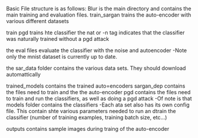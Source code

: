 Basic File structure is as follows: Blur is the main directory and contains the main training and evaluation files. train_sargan trains the auto-encoder with various different datasets

train pgd trains hte classifier the nat or -n tag indicates that the classifier was naturally trained without a pgd attack

the eval files evaluate the classifier with the noise and autoencoder -Note only the mnist dataset is currently up to date.

the sar_data folder contains the various data sets. They should download automattically

trained_models contains the trained auto=encoders sargan_dep contains the files need to train and the the auto-encoder pgd contains the files need to train and run the classifiers, as well as doing a pgd attack -Of note is that models folder contains the classifiers -Each ata set also has its own config file. This contain shte various parameters needed to run an dtrain the classifier (number of training examples, training batch size, etc...)

outputs contains sample images during traing of the auto-encoder
